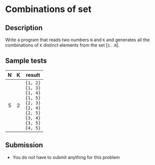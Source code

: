 # Combinations of set

## Description
Write a program that reads two numbers `N` and `K` and generates all the combinations of `K` distinct elements from the set [`1..N`].

## Sample tests

| N | K |                                          result                                           |
|:-:|:-:|:-----------------------------------------------------------------------------------------:|
| 5 | 2 | `{1, 2}` <br> `{1, 3}` <br> `{1, 4}` <br> `{1, 5}` <br> `{2, 3}` <br> `{2, 4}` <br> `{2, 5}` <br> `{3, 4}` <br> `{3, 5}` <br> `{4, 5}` |

## Submission
- You do not have to submit anything for this problem
